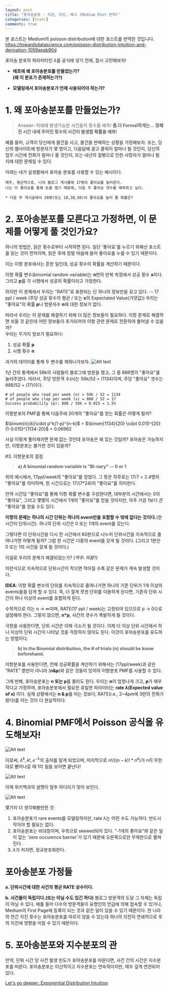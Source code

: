 ```yaml
---
layout: post
title: "포아송분포 - 직관, 유도, 예시 (Medium Post 번역)"
categories: [stats]
comments: true
---
```

본 포스트는 Medium의 poisson distribution에 대한 포스트를 번역한 것입니다.
https://towardsdatascience.com/poisson-distribution-intuition-and-derivation-1059aeab90d

포아송 분포의 파라미터인 $\lambda$를 공식에 넣기 전에, 잠시 고민해보자!

* <b>애초에 왜 포아송분포를 만들었는가? <br/> (왜 이 분포가 존재하는가?)</b>

* <b>모델링에서 포아송분포가 언제 사용되어야 하는가?</b>

# 1. 왜 포아송분포를 만들었는가?
> Answer: 미래에 발생가능한 사건들의 횟수를 예측!
> <b> 좀 더 Formal하게는... 정해진 시간 내에 주어진 횟수의 사건이 발생할 확률을 예측!</b>

예를 들어, 고객이 당신에게 물건을 사고, 물건을 판매하는 상황을 가정해보자. 또는,
당신의 웹사이트에 방문자가 몇 명이고,
다음달에 광고 클릭이 얼마나 될 것인지,
당신의 업무 시간에 전화가 얼마나 올 것인지,
또는 내년의 질병으로 인한 사망자가 얼마나 될 지에 대한 문제일 수 있다.  

아래는 내가 실생활에서 포아송 분포를 사용할 수 있는 예시이다.

~~~
매주, 평균적으로, 나의 블로그 게시물에 17명이 좋아요를 눌러준다.
나는 이 좋아요를 통해 돈을 벌기 때문에, 다음 주 좋아요 갯수를 예측하고 싶다.

* 다음 주 게시글에서 20명(또는 10,30,50)이 좋아요를 눌러 줄 확률은?
~~~

# 2. 포아송분포를 모른다고 가정하면, 이 문제를 어떻게 풀 것인가요?

하나의 방법은, 읽은 횟수로부터 시작하면 된다. 일단 '좋아요'를 누르기 위해선 포스트를 읽는 것이 먼저이며, 읽은 후에 정말 마음에 들어 좋아요를 누를 수 있기 때문이다.

이는 이항 분포에서는 흔한 일인데, 성공 횟수의 확률을 계산하기 때문이다.

이항 확률 변수(binomial random variable)는 **n**번의 반복 측정에서 성공 횟수 **x**이다. 그리고 **p**를 각 시행에서 성공의 확률이라고 가정한다.

하지만 이 문제에서 우리는 "RATE"로 표현되는 단 하나의 정보만을 갖고 있다. -- 17 ppl / week (주당 성공 횟수의 평균 / 또는 **x**의 Expectated Value(기댓값))
우리는 "좋아요"의 확률 **p**나 방문자수 **n**에 대한 정보가 없다.

따라서 우리는 이 문제를 해결하기 위해 더 많은 정보들이 필요하다. 이항 문제로 해결하면 쉬울 것 같은데 어떤 정보들이 추가되어야 이항 관련 문제로 전환하여 풀어낼 수 있을까?  
우리는 두가지 정보가 필요하다:

1. 성공 확률 **p**
2. 시행 횟수 **n**

과거의 데이터를 통해 두 변수를 채워나가보자.
![Alt text](https://miro.medium.com/max/2000/1*oUD_N2luzK4Tlr-nM8h79Q.png)

1년 간의 통계에서 59k의 사람들이 블로그에 방문을 했고, 그 중 888명이 "좋아요"를 눌러주었다.
따라서, 주당 방문객 수(n)는 59k/52 = (1134)이며, 주당 "좋아요" 갯수는 888/52 = (17)이다.

~~~
# of people who read per week (n) = 59k / 52 = 1134
# of people who clap per week (x) = 888 / 52 = 17
Success probability (p): 888 / 59k = 0.015 = 1.5%
~~~

이항분포의 PMF를 통해 다음주에 20개의 "좋아요"를 얻는 확률은 어떻게 될까?

$\binom{n}{k}\cdot p^k(1-p)^{n-k}$ = $\binom{1134}{20} \cdot 0.015^{20}(1-0.015)^{1134-20}$ = 0.06962

사실 이렇게 풀어재끼면 문제 없는 것인데 포아송은 왜 있는 것일까? 포아송은 가능하지만, 이항분포는 불가한 것이 있을까?

#3. 이항분포의 결점
> <b>a) A binomial random variable is "BI-nary" -- 0 or 1</b>

위의 예시에서, 17ppl/week의 "좋아요"를 얻었다. 그 뜻은 하루로는 17/7 = 2.4명의 "좋아요"를 의미하며, 한 시간으로는 17/(7*24)의 "좋아요"를 의미한다.

만약 시간당 "좋아요"를 통해 이항 확률 변수를 구성한다면, 대부분의 시간에서는 0의 "좋아요", 그리고 몇몇의 시간에서 1개의 "좋아요"를 얻을 것이지만, 아주 가끔 1보다 큰 "좋아요"를 얻을 수도 있다.

**이항의 문제는 하나의 시간 단위는 하나의 event만을 포함할 수 밖에 없다는 것이다.**(한 시간이 단위시간). 하나의 단위 시간은 0 또는 1개의 event를 갖는다.

그렇다면 이 단위시간을 다시 한 시간에서 60분으로 나누어 단위시간을 지속적으로 줄여나가면 어떻게 될까? 그럼 한 시간은 다중의 event를 갖게 될 것이다. (그리고 1분은 0 또는 1의 사건을 갖게 될 것이다.)

이걸로 우리의 문제가 해결되었는가? *(역주: 띄용?)*

이런식으로 지속적으로 단위시간이 작으면 작아질 수록 같은 문제가 계속 발생할 것이다.

**IDEA**: 이항 확률 변수의 단위를 지속적으로 줄여나가면 하나의 기존 단위가 1개 이상의 events들을 담게 할 수 있다. 즉, 더 잘게 쪼겐 단위를 이용하게 된다면, 기존의 단위 시간이 하나 이상의 event를 포함하게 된다.

수학적으로 이는 n -> $\infty$이며,
RATE(17 ppl / week)는 고정되어 있으므로 p -> 0으로 설정해야 한다. 그렇지 않으면, **n*p**, 사건의 갯수가 폭발하게 될 것이다.

극한을 사용한다면, 단위 시간은 이제 극소가 될 것이다. 이제 더 이상 단위 시간에서 하나 이상의 단위 시간이 나타날 것을 걱정하지 않아도 된다. 이것이 포아송분포를 유도하는 방법이다.

> **b) In the Binomial distribution, the # of trials (n) should be know beforehand.**

이항분포를 사용한다면, 전체 성공확률을 계산하기 위해서는 (17ppl/week)과 같은 "RATE" 뿐만이 아니라 (**n&p**)와 같은 것들이 있어야 이항분포 PMF를 사용할 수 있다.

그에 반해, 포아송분포는 **n 또는 p**를 몰라도 된다. 우리는 **n**이 엄청나게 크고, **p**가 매우 작다고 가정하며, 포아송분포에서 필요한 유일한 파라미터는 **rate $\lambda$(Expected value of x)** 이다. 실제 상황에서는 **n & p**를 아는 것보다, RATE(i.e., 2~4pm에 3번의 전화가 왔다)를 아는 것이 더 현실적이다.

# 4. Binomial PMF에서 Poisson 공식을 유도해보자!
![Alt text](https://miro.medium.com/max/1400/1*rpKNeMOa958cxXphXmVorQ.png)

이로써, $\lambda^k, k!, e^{-\lambda}$의 출처를 알게 되었으며, 마지막으로 $n!/((n-k)!*n^k)$가 n이 무한대로 뻗어나갈 때 1이 됨을 보이면 끝난다!

![Alt text](https://miro.medium.com/max/1400/1*95iTlzLQlC5yf_6WY9cPlA.png)

이제 위키백과의 설명이 얼추 아다리가 맞아 보인다.

![Alt text](https://miro.medium.com/max/1400/1*jYqGmI2SmbHlfb_laGx_ZA.png)

몇가지 더 생각해볼만한 것:
1. 포아송분포가 rare events를 모델링하지만, rate $\lambda$는 어떤 수도 가능하다. 반드시 작아야 할 필요는 없다.
2. 포아송분포는 비대칭이며, 우측으로 skewed되어 있다. "-1개의 좋아요"와 같은 일이 없는 'zero occurence barrier'가 있기 때문에 오른쪽으로만 무제한으로 펼쳐진다.
3. $\lambda$가 커지면, 정규분포화한다.

# 포아송분포 가정들

**a. 단위시간에 대한 사건의 평균 RATE 상수이다.**

**b. 사건들이 독립이다.(또는 아닐 수도 있긴 하다)**
블로그 방문객의 도달 그 자체는 독립이 아닐 수 있다. 예를 들어 다수의 방문객들이 유명인의 언급에 의해 접속할 수 있거나, Medium의 First Page에 등록이 되는 것과 같은 일이 있을 수 있기 때문이다. 한 나라의 연간 지진 횟수는 포아송분포를 따르지 않을 수 있는데 하나의 지진이 연쇄적으로 후의 지진에 영향을 미칠 수 있기 때문이다.


# 5. 포아송분포와 지수분포의 관

만약, 단위 시간 당 사건 발생 빈도가 포아송분포를 따른다면, 사건 간의 시간은 지수분포를 따른다. 포아송분포는 이산적이고 지수분포는 연속적이지만, 매우 깊게 연관되어 있다.

[Let's go deeper: Exponential Distribution Intuition](https://medium.com/@aerinykim/what-is-exponential-distribution-7bdd08590e2a)
